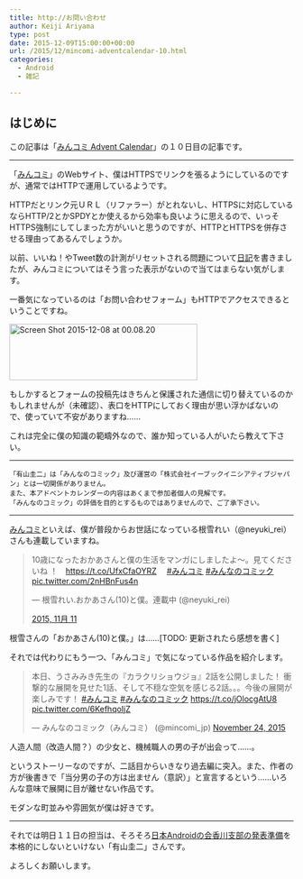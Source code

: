 ```yaml
---
title: http://お問い合わせ
author: Keiji Ariyama
type: post
date: 2015-12-09T15:00:00+00:00
url: /2015/12/mincomi-adventcalendar-10.html
categories:
  - Android
  - 雑記

---
```

## はじめに

この記事は「[みんコミ Advent Calendar][1]」の１０日目の記事です。

<!--more-->

* * *

「[みんコミ][2]」のWebサイト、僕はHTTPSでリンクを張るようにしているのですが、通常ではHTTPで運用しているようです。

HTTPだとリンク元ＵＲＬ（リファラー）がとれないし、HTTPSに対応しているならHTTP/2とかSPDYとか使えるから効率も良いように思えるので、いっそHTTPS強制にしてしまった方がいいと思うのですが、HTTPとHTTPSを併存させる理由ってあるんでしょうか。

以前、いいね！やTweet数の計測がリセットされる問題について[日記][3]を書きましたが、みんコミについてはそう言った表示がないので当てはまらない気がします。

一番気になっているのは「お問い合わせフォーム」もHTTPでアクセスできるということですね。

[<img src="https://blog.keiji.io/wp-content/uploads/2015/12/Screen-Shot-2015-12-08-at-00.08.20.png" alt="Screen Shot 2015-12-08 at 00.08.20" width="333" height="100" class="alignnone size-full wp-image-864" />][4]

もしかするとフォームの投稿先はきちんと保護された通信に切り替えているのかもしれませんが（未確認）、表口をHTTPにしておく理由が思い浮かばないので、使っていて不安がありますね……

これは完全に僕の知識の範疇外なので、誰か知っている人がいたら教えて下さい。

* * *

    「有山圭二」は「みんなのコミック」及び運営の「株式会社イーブックイニシアティブジャパン」とは一切関係がありません。
    また、本アドベントカレンダーの内容はあくまで参加者個人の見解です。
    「みんなのコミック」の評価を目的とするものではありませんので、ご了承下さい。
    

* * *

[みんコミ][5]といえば、僕が普段からお世話になっている根雪れい（@neyuki_rei）さんも連載していますね。

<blockquote class="twitter-tweet" lang="ja">
  <p lang="ja" dir="ltr">
    10歳になったおかあさんと僕の生活をマンガにしましたよ～。見てくださいね ！　<a href="https://t.co/UfxCfaOYRZ">https://t.co/UfxCfaOYRZ</a>　 <a href="https://twitter.com/hashtag/%E3%81%BF%E3%82%93%E3%82%B3%E3%83%9F?src=hash">#みんコミ</a> <a href="https://twitter.com/hashtag/%E3%81%BF%E3%82%93%E3%81%AA%E3%81%AE%E3%82%B3%E3%83%9F%E3%83%83%E3%82%AF?src=hash">#みんなのコミック</a> <a href="https://t.co/2nHBnFus4n">pic.twitter.com/2nHBnFus4n</a>
  </p>
  
  <p>
    — 根雪れい.おかあさん(10)と僕。連載中 (@neyuki_rei)
  </p>
  
  <p>
    <a href="https://twitter.com/neyuki_rei/status/664369017038110720">2015, 11月 11</a>
  </p>
</blockquote>

根雪さんの「おかあさん(10)と僕。」は……[TODO: 更新されたら感想を書く]

それでは代わりにもう一つ、「みんコミ」で気になっている作品を紹介します。

<blockquote class="twitter-tweet" lang="en">
  <p lang="ja" dir="ltr">
    本日、うさみみき先生の『カラクリショウジョ』2話を公開しました！ 衝撃的な展開を見せた1話、そして不穏な空気を感じる2話。。。今後の展開が楽しみです！ <a href="https://twitter.com/hashtag/%E3%81%BF%E3%82%93%E3%82%B3%E3%83%9F?src=hash">#みんコミ</a> <a href="https://twitter.com/hashtag/%E3%81%BF%E3%82%93%E3%81%AA%E3%81%AE%E3%82%B3%E3%83%9F%E3%83%83%E3%82%AF?src=hash">#みんなのコミック</a> <a href="https://t.co/jOlocgAtU8">https://t.co/jOlocgAtU8</a> <a href="https://t.co/6KefhqoIjZ">pic.twitter.com/6KefhqoIjZ</a>
  </p>
  
  <p>
    &mdash; みんなのコミック（みんコミ） (@mincomi_jp) <a href="https://twitter.com/mincomi_jp/status/669000148152750081">November 24, 2015</a>
  </p>
</blockquote>

人造人間（改造人間？）の少女と、機械職人の男の子が出会って……。

というストーリーなのですが、二話目からいきなり過去編に突入。また、作者の方が後書きで「当分男の子の方は出ません（意訳）」と宣言するという……いろんな意味で展開に目が離せない作品です。

モダンな町並みや雰囲気が僕は好きです。

* * *

それでは明日１１日の担当は、そろそろ[日本Androidの会香川支部の発表準備][6]を本格的にしないといけない「有山圭二」さんです。

よろしくお願いします。

 [1]: http://qiita.com/advent-calendar/2015/mincomi
 [2]: https://www.mincomi.jp/
 [3]: https://blog.keiji.io/2015/11/lets-encrypt.html
 [4]: https://blog.keiji.io/wp-content/uploads/2015/12/Screen-Shot-2015-12-08-at-00.08.20.png
 [5]: https://www.mincomi.jp
 [6]: https://sites.google.com/site/jagkagawa/project-updates/20151212youshanguiershiniyoruandroidstudiomianqianghui